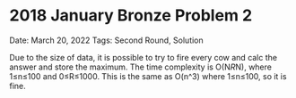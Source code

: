 # 2018 January Bronze Problem 2

Date: March 20, 2022
Tags: Second Round, Solution

Due to the size of data, it is possible to try to fire every cow and calc the answer and store the maximum. The time complexity is O(N*R*N), where 1≤n≤100 and 0≤R≤1000. This is the same as O(n^3) where 1≤n≤100, so it is fine.